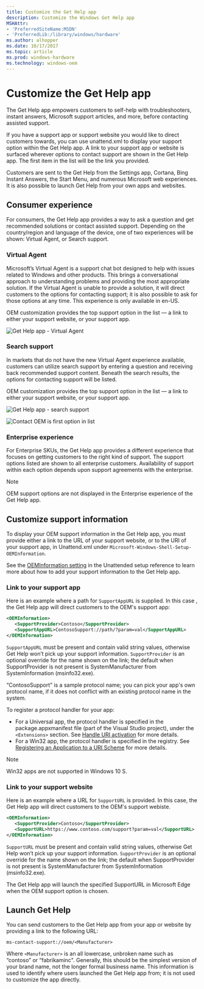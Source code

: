 ```yaml
---
title: Customize the Get Help app
description: Customize the Windows Get Help app
MSHAttr:
- 'PreferredSiteName:MSDN'
- 'PreferredLib:/library/windows/hardware'
ms.author: alhopper
ms.date: 10/17/2017
ms.topic: article
ms.prod: windows-hardware
ms.technology: windows-oem
---
```

# Customize the Get Help app

The Get Help app empowers customers to self-help with troubleshooters, instant answers, Microsoft support articles, and more, before contacting assisted support.

If you have a support app or support website you would like to direct customers towards, you can use unattend.xml to display your support option within the Get Help app. A link to your support app or website is surfaced wherever options to contact support are shown in the Get Help app. The first item in the list will be the link you provided.

Customers are sent to the Get Help from the Settings app, Cortana, Bing Instant Answers, the Start Menu, and numerous Microsoft web experiences. It is also possible to launch Get Help from your own apps and websites.

## Consumer experience

For consumers, the Get Help app provides a way to ask a question and get recommended solutions or contact assisted support. Depending on the country/region and language of the device, one of two experiences will be shown: Virtual Agent, or Search support.

### Virtual Agent

Microsoft’s Virtual Agent is a support chat bot designed to help with issues related to Windows and other products. This brings a conversational approach to understanding problems and providing the most appropriate solution. If the Virtual Agent is unable to provide a solution, it will direct customers to the options for contacting support; it is also possible to ask for those options at any time. This experience is only available in en-US.

OEM customization provides the top support option in the list — a link to either your support website, or your support app.

![Get Help app - Virtual Agent](images/get-help-virtual-agent.png)

### Search support

In markets that do not have the new Virtual Agent experience available, customers can utilize search support by entering a question and receiving back recommended support content. Beneath the search results, the options for contacting support will be listed.

OEM customization provides the top support option in the list — a link to either your support website, or your support app.

![Get Help app - search support](images/get-help-search-support.png)

![Contact OEM is first option in list](images/get-help-app-support.png)

### Enterprise experience

For Enterprise SKUs, the Get Help app provides a different experience that focuses on getting customers to the right kind of support. The support options listed are shown to all enterprise customers. Availability of support within each option depends upon support agreements with the enterprise.

> [!Note]
> OEM support options are not displayed in the Enterprise experience of the Get Help app.

## Customize support information

To display your OEM support information in the Get Help app, you must provide either a link to the URL of your support website, or to the URI of your support app, in Unattend.xml under `Microsoft-Windows-Shell-Setup-OEMInformation`.

See the [OEMInformation setting](https://docs.microsoft.com/en-us/windows-hardware/customize/desktop/unattend/microsoft-windows-shell-setup-oeminformation) in the Unattended setup reference to learn more about how to add your support information to the Get Help app.

### Link to your support app

Here is an example where a path for `SupportAppURL` is supplied. In this case , the Get Help app will direct customers to the OEM's support app:

```xml
<OEMInformation>
   <SupportProvider>Contoso</SupportProvider>
   <SupportAppURL>ContosoSupport://path/?param=val</SupportAppURL>
</OEMInformation>
```

`SupportAppURL` must be present and contain valid string values, otherwise Get Help won’t pick up your support information. `SupportProvider` is an optional override for the name shown on the link; the default when SupportProvider is not present is SystemManufacturer from SystemInformation (msinfo32.exe).

“ContosoSupport” is a sample protocol name; you can pick your app's own protocol name, if it does not conflict with an existing protocol name in the system.

To register a protocol handler for your app:

* For a Universal app, the protocol handler is specified in the package.appxmanifest file (part of the Visual Studio project), under the `<Extensions>` section. See [Handle URI activation](https://docs.microsoft.com/en-us/windows/uwp/launch-resume/handle-uri-activation) for more details.
* For a Win32 app, the protocol handler is specified in the registry. See [Registering an Application to a URI Scheme](https://msdn.microsoft.com/en-us/library/aa767914(v=vs.85).aspx) for more details.

> [!Note]
> Win32 apps are not supported in Windows 10 S.

### Link to your support website

Here is an example where a URL for `SupportURL` is provided. In this case, the Get Help app will direct customers to the OEM's support webiste.

```xml
<OEMInformation>
   <SupportProvider>Contoso</SupportProvider>
   <SupportURL>https://www.contoso.com/support?param=val</SupportURL>
</OEMInformation>
```

`SupportURL` must be present and contain valid string values, otherwise Get Help won’t pick up your support information. `SupportProvider` is an optional override for the name shown on the link; the default when SupportProvider is not present is SystemManufacturer from SystemInformation (msinfo32.exe).

The Get Help app will launch the specified SupportURL in Microsoft Edge when the OEM support option is chosen.

## Launch Get Help

You can send customers to the Get Help app from your app or website by providing a link to the following URL:

`ms-contact-support://oem/<Manufacturer>`

Where `<Manufacturer>` is an all lowercase, unbroken name such as “contoso” or “fabrikaminc". Generally, this should be the simplest version of your brand name, not the longer formal business name. This information is used to identify where users launched the Get Help app from; it is not used to customize the app directly.